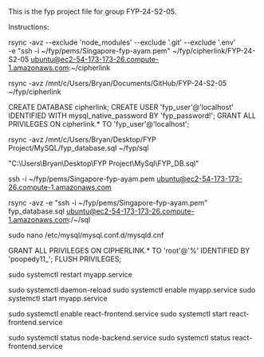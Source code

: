 This is the fyp project file for group FYP-24-S2-05.

Instructions:

rsync -avz --exclude 'node_modules' --exclude '.git' --exclude '.env' \
-e "ssh -i ~/fyp/pems/Singapore-fyp-ayam.pem" ~/fyp/cipherlink/FYP-24-S2-05 ubuntu@ec2-54-173-173-26.compute-1.amazonaws.com:~/cipherlink

rsync -avz /mnt/c/Users/Bryan/Documents/GitHub/FYP-24-S2-05 ~/fyp/cipherlink

CREATE DATABASE cipherlink;
CREATE USER 'fyp_user'@'localhost' IDENTIFIED WITH mysql_native_password BY 'fyp_password!';
GRANT ALL PRIVILEGES ON cipherlink.* TO 'fyp_user'@'localhost';

rsync -avz /mnt/c/Users/Bryan/Desktop/FYP Project/MySQL/fyp_database.sql ~/fyp/sql

"C:\Users\Bryan\Desktop\FYP Project\MySql\FYP_DB.sql"

ssh -i ~/fyp/pems/Singapore-fyp-ayam.pem ubuntu@ec2-54-173-173-26.compute-1.amazonaws.com

rsync -avz -e "ssh -i ~/fyp/pems/Singapore-fyp-ayam.pem" fyp_database.sql ubuntu@ec2-54-173-173-26.compute-1.amazonaws.com:/~/sql

sudo nano /etc/mysql/mysql.conf.d/mysqld.cnf

GRANT ALL PRIVILEGES ON CIPHERLINK.* TO 'root'@'%' IDENTIFIED BY 'poopedy11_';
FLUSH PRIVILEGES;

sudo systemctl restart myapp.service

sudo systemctl daemon-reload
sudo systemctl enable myapp.service
sudo systemctl start myapp.service

sudo systemctl enable react-frontend.service
sudo systemctl start react-frontend.service

sudo systemctl status node-backend.service
sudo systemctl status react-frontend.service